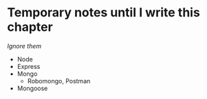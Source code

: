 # Temporary notes until I write this chapter
*Ignore them*


- Node
- Express
- Mongo
	- Robomongo, Postman
- Mongoose 